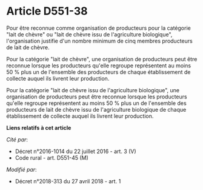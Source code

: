 # Article D551-38

Pour être reconnue comme organisation de producteurs pour la catégorie "lait de chèvre" ou "lait de chèvre issu de
l'agriculture biologique", l'organisation justifie d'un nombre minimum de cinq membres producteurs de lait de chèvre.

Pour la catégorie "lait de chèvre", une organisation de producteurs peut être reconnue lorsque les producteurs qu'elle
regroupe représentent au moins 50 % plus un de l'ensemble des producteurs de chaque établissement de collecte auquel ils
livrent leur production.

Pour la catégorie "lait de chèvre issu de l'agriculture biologique", une organisation de producteurs peut être reconnue
lorsque les producteurs qu'elle regroupe représentent au moins 50 % plus un de l'ensemble des producteurs de lait de chèvre
issu de l'agriculture biologique de chaque établissement de collecte auquel ils livrent leur production.

**Liens relatifs à cet article**

_Cité par_:

  - Décret n°2016-1014 du 22 juillet 2016 - art. 3 (V)
  - Code rural - art. D551-45 (M)

_Modifié par_:

  - Décret n°2018-313 du 27 avril 2018 - art. 1
